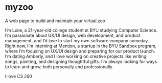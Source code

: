 # myzoo
A web page to build and maintain your virtual zoo

I’m Luke, a 21-year-old college student at BYU studying Computer Science. I’m passionate about UX/UI design, web development, and product management, and I’d love to start my own software company someday. Right now, I’m interning at Mention, a startup in the BYU Sandbox program, where I’m focusing on UX/UI design and preparing for our product launch. I’m dating Amberly, and I love working on creative projects like writing songs, painting, and designing thoughtful gifts. I’m always looking for ways to learn and grow, both personally and professionally. 

I love CS 260
